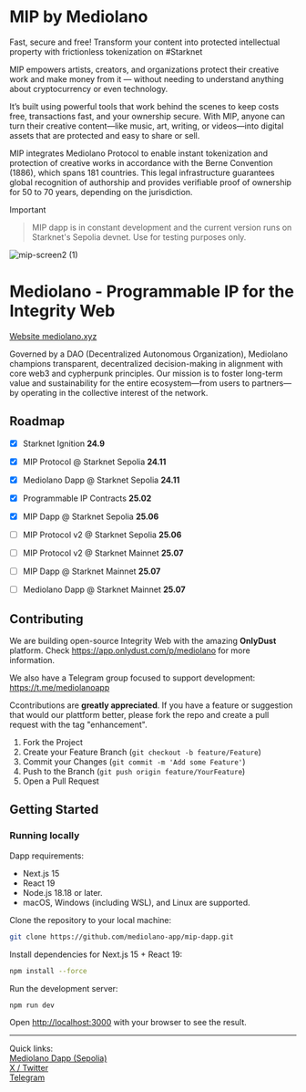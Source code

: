 # MIP by Mediolano

Fast, secure and free! Transform your content into protected intellectual property with frictionless tokenization on #Starknet

MIP empowers artists, creators, and organizations protect their creative work and make money from it — without needing to understand anything about cryptocurrency or even technology.

It’s built using powerful tools that work behind the scenes to keep costs free, transactions fast, and your ownership secure. With MIP, anyone can turn their creative content—like music, art, writing, or videos—into digital assets that are protected and easy to share or sell.

MIP integrates Mediolano Protocol to enable instant tokenization and protection of creative works in accordance with the Berne Convention (1886), which spans 181 countries. This legal infrastructure guarantees global recognition of authorship and provides verifiable proof of ownership for 50 to 70 years, depending on the jurisdiction.

> [!IMPORTANT]

> MIP dapp is in constant development and the current version runs on Starknet's Sepolia devnet. Use for testing purposes only. 

![mip-screen2 (1)](https://github.com/user-attachments/assets/07eb8b5c-ba61-4c22-9119-c838a3882e84)



# Mediolano - Programmable IP for the Integrity Web

<a href="https://mediolano.xyz">Website mediolano.xyz</a>

Governed by a DAO (Decentralized Autonomous Organization), Mediolano champions transparent, decentralized decision-making in alignment with core web3 and cypherpunk principles. Our mission is to foster long-term value and sustainability for the entire ecosystem—from users to partners—by operating in the collective interest of the network.


## Roadmap

- [x] Starknet Ignition **24.9**

- [x] MIP Protocol @ Starknet Sepolia **24.11**

- [x] Mediolano Dapp @ Starknet Sepolia **24.11**

- [x] Programmable IP Contracts **25.02**

- [x] MIP Dapp @ Starknet Sepolia **25.06**

- [ ] MIP Protocol v2 @ Starknet Sepolia **25.06**

- [ ] MIP Protocol v2 @ Starknet Mainnet **25.07**

- [ ] MIP Dapp @ Starknet Mainnet **25.07**

- [ ] Mediolano Dapp @ Starknet Mainnet **25.07**


## Contributing

We are building open-source Integrity Web with the amazing **OnlyDust** platform. Check https://app.onlydust.com/p/mediolano for more information.

We also have a Telegram group focused to support development: https://t.me/mediolanoapp

Ccontributions are **greatly appreciated**. If you have a feature or suggestion that would our plattform better, please fork the repo and create a pull request with the tag "enhancement".

1. Fork the Project
2. Create your Feature Branch (`git checkout -b feature/Feature`)
3. Commit your Changes (`git commit -m 'Add some Feature'`)
4. Push to the Branch (`git push origin feature/YourFeature`)
5. Open a Pull Request


## Getting Started


### Running locally

Dapp requirements:
- Next.js 15
- React 19
- Node.js 18.18 or later.
- macOS, Windows (including WSL), and Linux are supported.

Clone the repository to your local machine:

```bash
git clone https://github.com/mediolano-app/mip-dapp.git
```
Install dependencies for Next.js 15 + React 19:

```bash
npm install --force
```

Run the development server:

```bash
npm run dev
```

Open [http://localhost:3000](http://localhost:3000) with your browser to see the result.

<hr>

Quick links:
<br>
<a href="https://ip.mediolano.app">Mediolano Dapp (Sepolia)</a>
<br>
<a href="https://x.com/mediolanoapp">X / Twitter</a>
<br>
<a href="https://t.me/MediolanoStarknet">Telegram</a>
<br>
